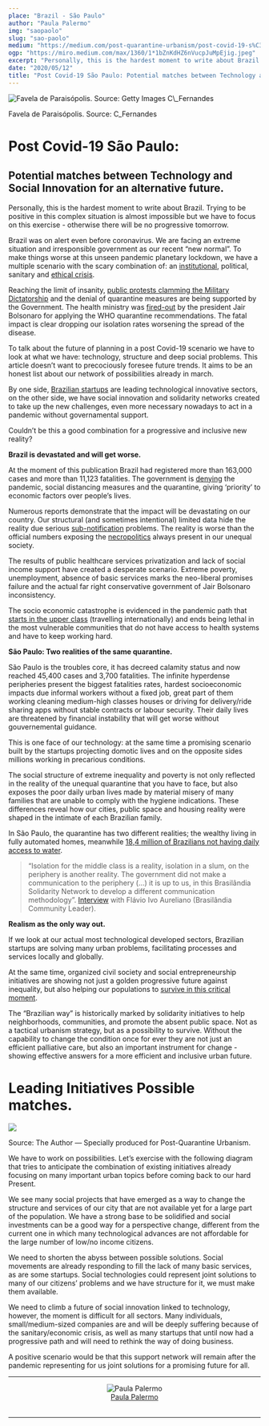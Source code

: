 ```yaml
---
place: "Brazil - São Paulo"
author: "Paula Palermo"
img: "saopaolo"
slug: "sao-paolo"
medium: "https://medium.com/post-quarantine-urbanism/post-covid-19-s%C3%A3o-paulo-92d8a72ba288"
ogp: "https://miro.medium.com/max/1360/1*1bZnKdHZ6nVucpJuMpEjig.jpeg"
excerpt: "Personally, this is the hardest moment to write about Brazil. Trying to be positive in this complex situation is almost impossible but we have to focus on this exercise - otherwise there will be no progressive tomorrow."
date: "2020/05/12"
title: "Post Covid-19 São Paulo: Potential matches between Technology and Social Innovation for an alternative future."
---
```


<img alt="Favela de Paraisópolis. Source: Getty Images C\_Fernandes" class="s t u dz ai" src="https://miro.medium.com/max/1360/1*1bZnKdHZ6nVucpJuMpEjig.jpeg"/>

Favela de Paraisópolis. Source: C_Fernandes

# **Post Covid-19 São Paulo:**

## Potential matches between Technology and Social Innovation for an alternative future.

Personally, this is the hardest moment to write about Brazil. Trying to be positive in this complex situation is almost impossible but we have to focus on this exercise - otherwise there will be no progressive tomorrow.

Brazil was on alert even before coronavirus. We are facing an extreme situation and irresponsible government as our recent “new normal”. To make things worse at this unseen pandemic planetary lockdown, we have a multiple scenario with the scary combination of: an [institutional](https://www.bbc.com/news/world-latin-america-52351636), political, sanitary and [ethical crisis](https://www.youtube.com/watch?v=bzTaSUVo8rc).

Reaching the limit of insanity, [public protests clamming the Military Dictatorship](https://www.theguardian.com/world/2020/apr/20/jair-bolsonaro-dictatorship-rally-protest-brazil-president-denounced) and the denial of quarantine measures are being supported by the Government. The health ministry was [fired-out](https://www.theguardian.com/world/2020/apr/16/bolsonaro-brazil-president-luiz-mandetta-health-minister) by the president Jair Bolsonaro for applying the WHO quarantine recommendations. The fatal impact is clear dropping our isolation rates worsening the spread of the disease.

To talk about the future of planning in a post Covid-19 scenario we have to look at what we have: technology, structure and deep social problems. This article doesn’t want to precociously foresee future trends. It aims to be an honest list about our network of possibilities already in march.

By one side, [Brazilian startups](https://www.forbes.com/sites/angelicamarideoliveira/2020/04/24/the-brazil-tech-and-innovation-roundup-report-examines-so-paulo-startup-investment-digital-citizen-services-increase-surveillance-gets-challenged/) are leading technological innovative sectors, on the other side, we have social innovation and solidarity networks created to take up the new challenges, even more necessary nowadays to act in a pandemic without governamental support.

Couldn’t be this a good combination for a progressive and inclusive new reality?

**Brazil is devastated and will get worse.**

At the moment of this publication Brazil had registered more than 163,000 cases and more than 11,123 fatalities. The government is [denying](https://www.aljazeera.com/indepth/opinion/bolsonaro-covid-19-denial-devastate-vulnerable-brazilians-200325123513207.html) the pandemic, social distancing measures and the quarantine, giving ‘priority’ to economic factors over people’s lives.

Numerous reports demonstrate that the impact will be devastating on our country. Our structural (and sometimes intentional) limited data hide the reality due serious [sub-notification](https://www.reuters.com/article/us-health-coronavirus-brazil-cases/brazil-likely-has-12-times-more-coronavirus-cases-than-official-count-study-finds-idUSKCN21V1X1) problems. The reality is worse than the official numbers exposing the [necropolitics](https://brasil.elpais.com/brasil/2019/07/09/opinion/1562688743_395031.html) always present in our unequal society.

The results of public healthcare services privatization and lack of social income support have created a desperate scenario. Extreme poverty, unemployment, absence of basic services marks the neo-liberal promises failure and the actual far right conservative government of Jair Bolsonaro inconsistency.

The socio economic catastrophe is evidenced in the pandemic path that [starts in the upper class](https://www.reuters.com/article/us-health-coronavirus-brazil-poor/imported-by-the-rich-coronavirus-now-devastating-brazils-poor-idUSKBN22D549) (travelling internationally) and ends being lethal in the most vulnerable communities that do not have access to health systems and have to keep working hard.

**São Paulo: Two realities of the same quarantine.**

São Paulo is the troubles core, it has decreed calamity status and now reached 45,400 cases and 3,700 fatalities. The infinite hyperdense peripheries present the biggest fatalities rates, hardest socioeconomic impacts due informal workers without a fixed job, great part of them working cleaning medium-high classes houses or driving for delivery/ride sharing apps without stable contracts or labour security. Their daily lives are threatened by financial instability that will get worse without gouvernemental guidance.

This is one face of our technology: at the same time a promising scenario built by the startups projecting domotic lives and on the opposite sides millions working in precarious conditions.

The social structure of extreme inequality and poverty is not only reflected in the reality of the unequal quarantine that you have to face, but also exposes the poor daily urban lives made by material misery of many families that are unable to comply with the hygiene indications. These differences reveal how our cities, public space and housing reality were shaped in the intimate of each Brazilian family.

In São Paulo, the quarantine has two different realities; the wealthy living in fully automated homes, meanwhile [18,4 million of Brazilians not having daily access to water](https://g1.globo.com/economia/noticia/2020/05/06/cerca-de-184-milhoes-de-brasileiros-nao-recebem-agua-encanada-diariamente-aponta-ibge.ghtml).

> “Isolation for the middle class is a reality, isolation in a slum, on the periphery is another reality. The government did not make a communication to the periphery (…) it is up to us, in this Brasilândia Solidarity Network to develop a different communication methodology”. [Interview](https://g1.globo.com/fantastico/noticia/2020/05/03/brasilandia-e-o-lugar-onde-mais-se-morre-por-covid-na-cidade-de-sao-paulo.ghtml) with Flávio Ivo Aureliano (Brasilândia Community Leader).

**Realism as the only way out.**

If we look at our actual most technological developed sectors, Brazilian startups are solving many urban problems, facilitating processes and services locally and globally.

At the same time, organized civil society and social entrepreneurship initiatives are showing not just a golden progressive future against inequality, but also helping our populations to [survive in this critical moment](https://www.bbc.com/news/world-latin-america-52137165).

The “Brazilian way” is historically marked by solidarity initiatives to help neighborhoods, communities, and promote the absent public space. Not as a tactical urbanism strategy, but as a possibility to survive. Without the capability to change the condition once for ever they are not just an efficient palliative care, but also an important instrument for change - showing effective answers for a more efficient and inclusive urban future.

# **Leading Initiatives Possible matches.**

<img class="s t u dz ai" src="https://miro.medium.com/max/4320/1*eiKUvAB3NSRlW58rHYv5pg.png"/>

Source: The Author — Specially produced for Post-Quarantine Urbanism.

We have to work on possibilities. Let’s exercise with the following diagram that tries to anticipate the combination of existing initiatives already focusing on many important urban topics before coming back to our hard Present.

We see many social projects that have emerged as a way to change the structure and services of our city that are not available yet for a large part of the population. We have a strong base to be solidified and social investments can be a good way for a perspective change, different from the current one in which many technological advances are not affordable for the large number of low/no income citizens.

We need to shorten the abyss between possible solutions. Social movements are already responding to fill the lack of many basic services, as are some startups. Social technologies could represent joint solutions to many of our citizens’ problems and we have structure for it, we must make them available.

We need to climb a future of social innovation linked to technology, however, the moment is difficult for all sectors. Many individuals, small/medium-sized companies are and will be deeply suffering because of the sanitary/economic crisis, as well as many startups that until now had a progressive path and will need to rethink the way of doing business.

A positive scenario would be that this support network will remain after the pandemic representing for us joint solutions for a promising future for all.

---

<div style="display: flex; margin-bottom: 2rem">
    <div style="margin: 0 auto; text-align: center">
        <img alt="Paula Palermo" src="https://miro.medium.com/fit/c/96/96/2*huVq-VN_YEll2kfbq8Uomw.jpeg"/>
        <br/>
        <a href="https://medium.com/@paulamara?source=post_page-----92d8a72ba288----------------------">Paula Palermo</a>
    </div>
</div>

---
